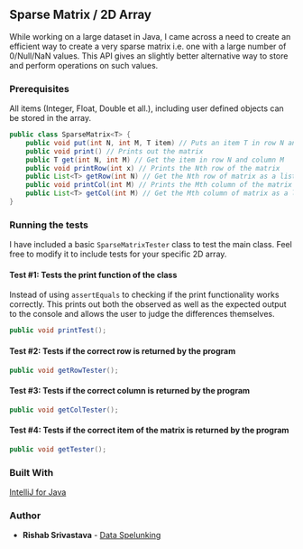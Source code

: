 ## Sparse Matrix / 2D Array

While working on a large dataset in Java, I came across a need to create an efficient way to create a very sparse matrix i.e. one with a large number of 0/Null/NaN values. This API gives an slightly better alternative way to store and perform operations on such values.

### Prerequisites
All items (Integer, Float, Double et all.), including user defined objects can be stored in the array.

```java
public class SparseMatrix<T> {
	public void put(int N, int M, T item) // Puts an item T in row N and column M
	public void print() // Prints out the matrix
	public T get(int N, int M) // Get the item in row N and column M
	public void printRow(int x) // Prints the Nth row of the matrix
	public List<T> getRow(int N) // Get the Nth row of matrix as a list
	public void printCol(int M) // Prints the Mth column of the matrix
	public List<T> getCol(int M) // Get the Mth column of matrix as a list
}
```

### Running the tests

I have included a basic `SparseMatrixTester` class to test the main class. Feel free to modify it to include tests for your specific 2D array.

#### Test #1: Tests the print function of the class

Instead of using `assertEquals` to checking if the print functionality works correctly. This prints out both the observed as well as the expected output to the console and allows the user to judge the differences themselves.

```java
public void printTest();
```

#### Test #2: Tests if the correct row is returned by the program

```java
public void getRowTester();
```

#### Test #3: Tests if the correct column is returned by the program

```java
public void getColTester();
```

#### Test #4: Tests if the correct item of the matrix is returned by the program

```java
public void getTester();
```


### Built With

[IntelliJ for Java](http://www.dropwizard.io/1.0.2/docs/) 

### Author

* **Rishab Srivastava** - [Data Spelunking](https://rishab231.github.io/)